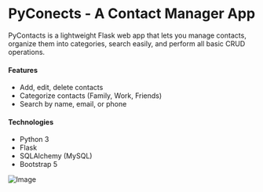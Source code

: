 # PyConects - A Contact Manager App
PyContacts is a lightweight Flask web app that lets you manage contacts, organize them into categories, search easily, and perform all basic CRUD operations.

#### Features
- Add, edit, delete contacts
- Categorize contacts (Family, Work, Friends)
- Search by name, email, or phone

#### Technologies
- Python 3
- Flask
- SQLAlchemy (MySQL)
- Bootstrap 5


![Image](https://github.com/user-attachments/assets/f4c8d52c-7bc0-43ac-af05-b20646b31bc6)